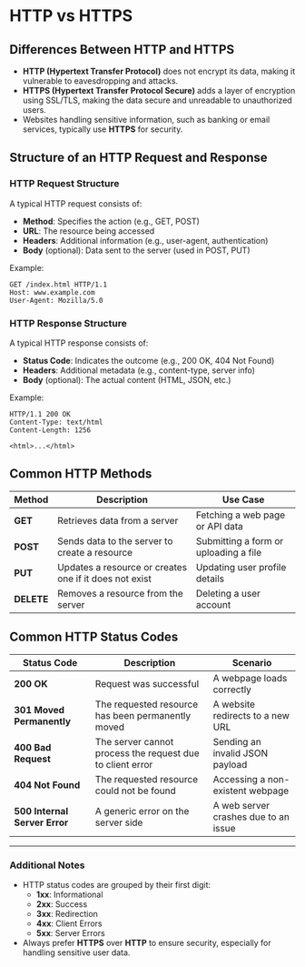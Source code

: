 # HTTP vs HTTPS

## Differences Between HTTP and HTTPS

- **HTTP (Hypertext Transfer Protocol)** does not encrypt its data, making it vulnerable to eavesdropping and attacks.
- **HTTPS (Hypertext Transfer Protocol Secure)** adds a layer of encryption using SSL/TLS, making the data secure and unreadable to unauthorized users.
- Websites handling sensitive information, such as banking or email services, typically use **HTTPS** for security.

## Structure of an HTTP Request and Response

### HTTP Request Structure
A typical HTTP request consists of:
- **Method**: Specifies the action (e.g., GET, POST)
- **URL**: The resource being accessed
- **Headers**: Additional information (e.g., user-agent, authentication)
- **Body** (optional): Data sent to the server (used in POST, PUT)

Example:
```
GET /index.html HTTP/1.1
Host: www.example.com
User-Agent: Mozilla/5.0
```

### HTTP Response Structure
A typical HTTP response consists of:
- **Status Code**: Indicates the outcome (e.g., 200 OK, 404 Not Found)
- **Headers**: Additional metadata (e.g., content-type, server info)
- **Body** (optional): The actual content (HTML, JSON, etc.)

Example:
```
HTTP/1.1 200 OK
Content-Type: text/html
Content-Length: 1256

<html>...</html>
```

## Common HTTP Methods

| Method | Description | Use Case |
|--------|------------|----------|
| **GET** | Retrieves data from a server | Fetching a web page or API data |
| **POST** | Sends data to the server to create a resource | Submitting a form or uploading a file |
| **PUT** | Updates a resource or creates one if it does not exist | Updating user profile details |
| **DELETE** | Removes a resource from the server | Deleting a user account |

## Common HTTP Status Codes

| Status Code | Description | Scenario |
|------------|------------|----------|
| **200 OK** | Request was successful | A webpage loads correctly |
| **301 Moved Permanently** | The requested resource has been permanently moved | A website redirects to a new URL |
| **400 Bad Request** | The server cannot process the request due to client error | Sending an invalid JSON payload |
| **404 Not Found** | The requested resource could not be found | Accessing a non-existent webpage |
| **500 Internal Server Error** | A generic error on the server side | A web server crashes due to an issue |

---

### Additional Notes
- HTTP status codes are grouped by their first digit:
  - **1xx**: Informational
  - **2xx**: Success
  - **3xx**: Redirection
  - **4xx**: Client Errors
  - **5xx**: Server Errors
- Always prefer **HTTPS** over **HTTP** to ensure security, especially for handling sensitive user data.
